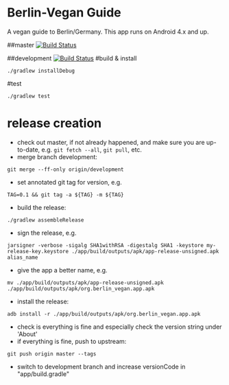# Berlin-Vegan Guide
A vegan guide to Berlin/Germany. This app runs on Android 4.x and up.

##master
[![Build Status](https://travis-ci.org/Berlin-Vegan/berlin-vegan-guide.svg?branch=master)](https://travis-ci.org/Berlin-Vegan/berlin-vegan-guide)

##development
[![Build Status](https://travis-ci.org/Berlin-Vegan/berlin-vegan-guide.svg?branch=development)](https://travis-ci.org/Berlin-Vegan/berlin-vegan-guide)
#build & install

```
./gradlew installDebug
```

#test
```
./gradlew test
```

# release creation

* check out master, if not already happened, and make sure you are up-to-date, e.g. `git fetch --all`, `git pull`, etc.
* merge branch development:
```
git merge --ff-only origin/development
```
* set annotated git tag for version, e.g.
```
TAG=0.1 && git tag -a ${TAG} -m ${TAG}
```
* build the release:
```
./gradlew assembleRelease
```
* sign the release, e.g.
```
jarsigner -verbose -sigalg SHA1withRSA -digestalg SHA1 -keystore my-release-key.keystore ./app/build/outputs/apk/app-release-unsigned.apk alias_name
```
* give the app a better name, e.g.
```
mv ./app/build/outputs/apk/app-release-unsigned.apk ./app/build/outputs/apk/org.berlin_vegan.app.apk
```
* install the release:
```
adb install -r ./app/build/outputs/apk/org.berlin_vegan.app.apk
```
* check is everything is fine and especially check the version string under 'About'
* if everything is fine, push to upstream:
```
git push origin master --tags
```
* switch to development branch and increase versionCode in "app/build.gradle"

